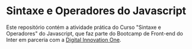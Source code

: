 # Sintaxe e Operadores do Javascript

Este repositório contém a atividade prática do Curso "Sintaxe e Operadores" do Javascript, que faz parte do Bootcamp de Front-end do Inter em parceria com a [Digital Innovation One](https://digitalinnovation.one/).
